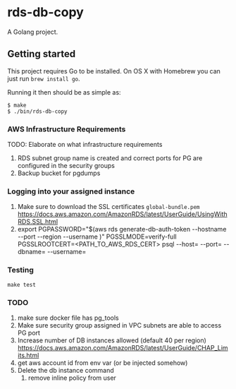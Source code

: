 # rds-db-copy

A Golang project.

## Getting started

This project requires Go to be installed. On OS X with Homebrew you can just run `brew install go`.

Running it then should be as simple as:

```console
$ make
$ ./bin/rds-db-copy
```

### AWS Infrastructure Requirements
TODO: Elaborate on what infrastructure requirements
1) RDS subnet group name is created and correct ports for PG are configured in the security groups
2) Backup bucket for pgdumps

### Logging into your assigned instance
1) Make sure to download the SSL certificates `global-bundle.pem`
   https://docs.aws.amazon.com/AmazonRDS/latest/UserGuide/UsingWithRDS.SSL.html
2) export PGPASSWORD="$(aws rds generate-db-auth-token --hostname <DBHOST> --port <DBPORT> --region <REGION> --username <DBUSER> )"
   PGSSLMODE=verify-full PGSSLROOTCERT=<PATH_TO_AWS_RDS_CERT> psql --host=<DBHOST> --port=<DBPORT>  --dbname=<DBNAME> --username=<DBUSER>

### Testing

``make test``

### TODO
1) make sure docker file has pg_tools
2) Make sure security group assigned in VPC subnets are able to access PG port
3) Increase number of DB instances allowed (default 40 per region) https://docs.aws.amazon.com/AmazonRDS/latest/UserGuide/CHAP_Limits.html
4) get aws account id from env var (or be injected somehow)
5) Delete the db instance command
   1) remove inline policy from user